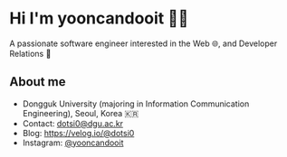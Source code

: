 # Hi I'm yooncandooit 👋🐒
A passionate software engineer interested in the Web 🌐, and Developer Relations 🌴
## About me
- Dongguk University (majoring in Information Communication Engineering), Seoul, Korea 🇰🇷
- Contact: dotsi0@dgu.ac.kr
- Blog: https://velog.io/@dotsi0
- Instagram: [@yooncandooit](https://www.instagram.com/yooncandooit/)
